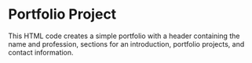 # Portfolio Project

This HTML code creates a simple portfolio with a header containing the name and profession, sections for an introduction, portfolio projects, and contact information.